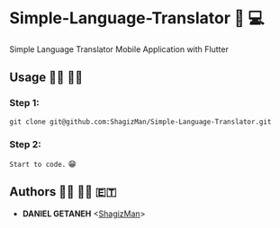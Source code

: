 # Simple-Language-Translator :repeat: :computer:
Simple Language Translator Mobile Application with Flutter

## Usage :running_man: :running_woman:
### Step 1: <br>
`git clone git@github.com:ShagizMan/Simple-Language-Translator.git` <br>

### Step 2: <br>
`Start to code.` :grin:<br>

## Authors :man_technologist: :woman_technologist: :ethiopia:
* **DANIEL GETANEH** <[ShagizMan](https://www.github.com/ShagizMan)>
